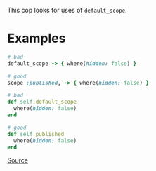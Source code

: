 
This cop looks for uses of `default_scope`.

# Examples

```ruby
# bad
default_scope -> { where(hidden: false) }

# good
scope :published, -> { where(hidden: false) }

# bad
def self.default_scope
  where(hidden: false)
end

# good
def self.published
  where(hidden: false)
end
```

[Source](http://www.rubydoc.info/gems/rubocop/RuboCop/Cop/Rails/DefaultScope)